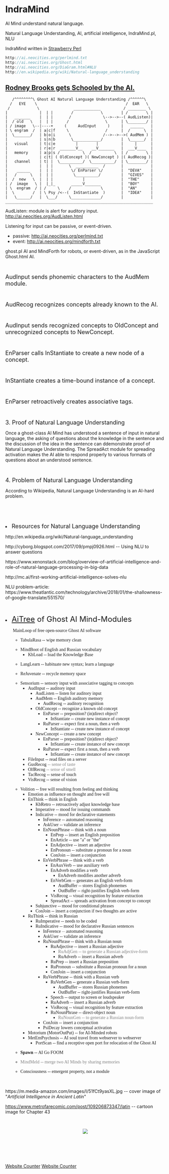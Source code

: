 
# IndraMind
AI Mind understand natural language.

Natural Language Understanding, AI, artificial intelligence, IndraMind.pl, NLU  

IndraMind written in [Strawberry Perl](http://strawberryperl.com)
```js
http://ai.neocities.org/perlmind.txt
http://ai.neocities.org/Ghost.html
http://ai.neocities.org/DiaGram.html#NLU
http://en.wikipedia.org/wiki/Natural-language_understanding
```
## [Rodney Brooks gets Schooled by the AI.](http://rodneybrooks.com/agi-has-been-delayed/#comment-18915)

```
   /^^^^^^^^\ Ghost AI Natural Language Understanding /^^^^^^\
  /   EYE    \                                       /  EAR   \
 /            \               ____________          / ________ \
|              |  | |        /            \        | /        \ |
|   _______    |  | |       /              \-->-->--( AudListen)|
|  / old   \   |  | |      /                \      | \________/ |
| / image   \--|----+     (     AudInput     )     |   ______   |
| \ engram  /  | a|c|f     \                /      |  /      \  |
|  \_______/   | b|o|i      \              /-->-->-->( AudMem ) |
|              | s|n|b       \____________/        |  \______/  |
|   visual     | t|c|e         |        |          |     |      |
|              | r|e|r  _______V__    __V_______   |  ___V____  |
|   memory     | a|p|s /          \  /          \  | /        \ |
|              | c|t| ( OldConcept )( NewConcept ) |( AudRecog )|
|   channel    | t| |  \__________/  \__________/  | \________/ |
|              |  | |       \  __________  /       |            |
|    ______    |  | |        \/ EnParser \/        |  "DEVA"    |
|   /      \   |  | |         \__________/         |  "GIVES"   |
|  /  new   \  |  | |             |                |  "THE"     |
| /  image   \ |  |_|_       _____V_______         |  "BOY"     |
| \  engram  / | /     \    /             \        |  "AN"      |
|  \        /  | \ Psy /<--(  InStantiate  )       |  "IDEA"    |
|   \______/   |  \___/     \_____________/        |            |
_________________________________________________________________
```

AudListen: module is alert for auditory input.  
http://ai.neocities.org/AudListen.html

Listening for input can be passive, or event-driven.
- passive: http://ai.neocities.org/perlmind.txt
- event: http://ai.neocities.org/mindforth.txt
<p>

 <a href=""
 title="free AI source code in Perl"
 style="text-decoration:none;">
ghost</a>.pl AI and
 <a href=""
 title="free AI source code in Win32Forth"
 style="text-decoration:none;">
MindForth</a> for robots, or event-driven, as in the JavaScript
 <a href="http://ai.neocities.org/Ghost.html"
 title="Requires Microsoft Internet Explorer"
 style="text-decoration:none;">
Ghost</a>.html AI.
</p>

<p><br /></p>
<p><a name="stage2"></a>
<font size="+1">
<a href="http://ai.neocities.org/AudInput.html"
 title="documentation webpage"
 style="text-decoration:none;">
AudInput</a> sends phonemic characters to the
 <a href="http://ai.neocities.org/AudMem.html"
 title="documentation webpage"
 style="text-decoration:none;">
AudMem</a> module.
</font></p>


<p><br /></p>
<p><a name="stage3"></a>
<font size="+1">
<a href="http://ai.neocities.org/AudRecog.html"
 title="documentation webpage"
 style="text-decoration:none;">
AudRecog</a> recognizes concepts already known to the AI.
</font></p>

<p><br /></p>
<p><a name="stage4"></a>
<font size="+1">
<a href="http://ai.neocities.org/AudInput.html"
 title="documentation webpage"
 style="text-decoration:none;">
AudInput</a> sends recognized concepts to
<a href="http://ai.neocities.org/OldConcept.html"
 title="documentation webpage"
 style="text-decoration:none;">
OldConcept</a> and unrecognized concepts to
<a href="http://ai.neocities.org/NewConcept.html"
 title="documentation webpage"
 style="text-decoration:none;">
NewConcept</a>.
</font></p>

<p><br /></p>
<p><a name="stage5"></a>
<font size="+1">
<a href="http://ai.neocities.org/EnParser.html"
 title="documentation webpage"
 style="text-decoration:none;">
EnParser</a> calls
<a href="http://ai.neocities.org/InStantiate.html"
 title="documentation webpage"
 style="text-decoration:none;">
InStantiate</a> to create a new node of a concept.
</font></p>


<p><br /></p>
<p><a name="stage6"></a>
<font size="+1">
<a href="http://ai.neocities.org/InStantiate.html"
 title="documentation webpage"
 style="text-decoration:none;">
InStantiate</a> creates a time-bound instance of a concept.
</font></p>

<p><br /></p>
<p><a name="stage7"></a>
<font size="+1">
<a href="http://ai.neocities.org/EnParser.html"
 title="documentation webpage"
 style="text-decoration:none;">
EnParser</a> retroactively creates associative tags.
</font></p>


<p><br /></p>
<p><a name="proof"></a>
<a name="3"></a><font size="+1">
3. Proof of <a href="http://en.wikipedia.org/wiki/Natural-language_understanding"
 title="Wikipedia article"
 style="text-decoration:none;">
Natural Language Understanding</a></font> <br />
</p>

<p>
Once a ghost-class AI Mind has understood a sentence of input in natural language,
the asking of questions about the knowledge in the sentence and the
discussion of the idea in the sentence can ddemonstrate proof of
Natural Language Understanding. The
 <a href="http://ai.neocities.org/SpreadAct.html"
 title=documentation webpage"
 style="text-decoration:none;">
SpreadAct</a> module for spreading activation makes the AI able to
respond properly to various formats of questions about an understood sentence.
</p>


<p><br /></p>
<p><a name="problem"></a>
<a name="4"></a><font size="+1">
4. Problem of <a href="http://en.wikipedia.org/wiki/Natural-language_understanding"
 title="Wikipedia article"
 style="text-decoration:none;">
Natural Language Understanding</a></font> <br />
</p>

<p>
According to Wikipedia,
<a href="http://en.wikipedia.org/wiki/Natural-language_understanding"
 title="Wikipedia article"
 style="text-decoration:none;">
Natural Language Understanding</a> is an AI-hard problem.
</p>


<p><br /></p>
<p><br /></p>
<p><a name="resources"></a>
</a><font size="+1">
<li> Resources for Natural Language Understanding</font> <br />
</p>

<p>
<a href="http://en.wikipedia.org/wiki/Natural-language_understanding"
 title="Wikipedia article"
 style="text-decoration:none;">
http://en.wikipedia.org/wiki/Natural-language_understanding</a> <br />
</p>

<p>
<a href="http://cyborg.blogspot.com/2017/09/pmpj0926.html"
 title="weblog post in 2017"
 style="text-decoration:none;">
http://cyborg.blogspot.com/2017/09/pmpj0926.html</a> -- Using NLU to answer questions<br />
</p>

<p>
<a href="https://www.xenonstack.com/blog/overview-of-artificial-intelligence-and-role-of-natural-language-processing-in-big-data"
 title="weblog post in 2017"
 style="text-decoration:none;">
https://www.xenonstack.com/blog/overview-of-artificial-intelligence-and-role-of-natural-language-processing-in-big-data</a>
</p>

<p>
<a href="http://mc.ai/first-working-artificial-intelligence-solves-nlu"
 title="article in 2018"
 style="text-decoration:none;">
http://mc.ai/first-working-artificial-intelligence-solves-nlu</a> <br />

<p>
NLU problem-article: <br />
<a href="https://www.theatlantic.com/technology/archive/2018/01/the-shallowness-of-google-translate/551570/"
 title="article in 2018"
 style="text-decoration:none;">
https://www.theatlantic.com/technology/archive/2018/01/the-shallowness-of-google-translate/551570/</a><br />
</p>

<p><br /></p>
<p><a name="aitree"></a>
</a><font size="+2">
<li> <a href="http://ai.neocities.org/AiTree.html"
 title="Check for any new branches on AiTree.">
AiTree</a> of Ghost AI Mind-Modules</font> <br />
</p>

<font face="Verdana">
<ul><a href="http://ai.neocities.org/MainLoop.html"
 style="text-decoration:none;">MainLoop</a> of free open-source Ghost AI software<br />
  <ul><li>TabulaRasa -- wipe memory clean</ul>
  <ul><li><a href="http://ai.neocities.org/MindBoot.html"
 style="text-decoration:none;">MindBoot</a> of English and
 <a href="http://github.com/kernc/mindforth/blob/master/wiki/RuBoot.wiki"
 style="text-decoration:none;">Russian</a> vocabulary
    <ul><li>KbLoad -- load the Knowledge Base</ul></ul>
  <ul><li><a href="http://ai.neocities.org/LangLearn.html"
 style="text-decoration:none;">LangLearn</a> -- habituate new syntax; learn a language</ul>
  <ul><li><a href="http://ai.neocities.org/ReJuvenate.html"
 style="text-decoration:none;">ReJuvenate</a> -- recycle memory space</ul>
  <ul><li><a href="http://ai.neocities.org/Sensorium.html"
 style="text-decoration:none;">Sensorium</a> -- sensory input with associative tagging to concepts
    <ul><li><a href="http://ai.neocities.org/AudInput.html"
 style="text-decoration:none;">AudInput</b></a> -- auditory input
      <ul><li><a href="http://ai.neocities.org/AudListen.html"
 style="text-decoration:none;">AudListen</a> -- listen for auditory input</ul>
      <ul><li><a href="http://ai.neocities.org/AudMem.html"
 style="text-decoration:none;">AudMem</a> -- English auditory memory
        <ul><li><a href="http://ai.neocities.org/AudRecog.html"
 style="text-decoration:none;">AudRecog</a> -- auditory recognition</ul></ul>
      <ul><li><a href="http://ai.neocities.org/OldConcept.html"
 style="text-decoration:none;">OldConcept</a> -- recognize a known old concept
         <ul><li><a href="http://ai.neocities.org/EnParser.html"
 style="text-decoration:none;">EnParser</a> -- preposition? (in)direct object?
           <ul><li><a href="http://ai.neocities.org/InStantiate.html"
 style="text-decoration:none;">InStantiate</a> -- create new instance of concept</ul></ul>
<ul><li><a href="http://ai.neocities.org/RuParser.html"
 style="text-decoration:none;">RuParser</a> -- expect first a noun, then a verb
<ul><li><a href="http://ai.neocities.org/InStantiate.html"
 style="text-decoration:none;">InStantiate</a> -- create new instance of concept</ul></ul></ul>
      <ul><li><a href="http://ai.neocities.org/NewConcept.html"
 style="text-decoration:none;">NewConcept</a> -- create a new concept
         <ul><li><a href="http://ai.neocities.org/EnParser.html"
 style="text-decoration:none;">EnParser</a> -- preposition? (in)direct object?
           <ul><li><a href="http://ai.neocities.org/InStantiate.html"
 style="text-decoration:none;">InStantiate</a> -- create instance of new concept</ul></ul>
<ul><li><a href="http://ai.neocities.org/RuParser.html"
 style="text-decoration:none;">RuParser</a> -- expect first a noun, then a verb
<ul><li><a href="http://ai.neocities.org/InStantiate.html"
 style="text-decoration:none;">InStantiate</a> -- create instance of new concept</ul>
</ul></ul></ul>
    <ul><li>FileInput -- read files on a server</ul>
    <ul><li><font color="gray"><a href="http://ai.neocities.org/GusRecog.html"
 style="text-decoration:none;">GusRecog</a> -- sense of taste</font></ul>
    <ul><li><font color="gray"><a href="http://ai.neocities.org/OlfRecog.html"
 style="text-decoration:none;">OlfRecog</a> -- sense of smell</font></ul>
    <ul><li><a href="http://ai.neocities.org/TacRecog.html"
 style="text-decoration:none;">TacRecog</a> -- sense of touch</ul>
    <ul><li><a href="http://ai.neocities.org/VisRecog.html"
 style="text-decoration:none;">VisRecog</a> -- sense of vision</ul></ul>
  <ul><li><a href="http://ai.neocities.org/Volition.html"
 style="text-decoration:none;">Volition</a> -- free will resulting from feeling and thinking
    <ul><li><a href="http://ai.neocities.org/Emotion.html"
 style="text-decoration:none;">Emotion</a> as influence on thought and free will</ul>
    <ul><li><a href="http://ai.neocities.org/EnThink.html"
 style="text-decoration:none;">EnThink</a> -- think in English
      <ul><li><a href="http://ai.neocities.org/KbRetro.html"
 style="text-decoration:none;">KbRetro</a> -- retroactively adjust knowledge base</ul>
      <ul><li><a href="http://ai.neocities.org/Imperative.html"
 style="text-decoration:none;">Imperative</a> -- mood for issuing commands</ul>
      <ul><li><a href="http://ai.neocities.org/Indicative.html"
 style="text-decoration:none;">Indicative</a> -- mood for declarative statements
      <ul><li><a href="http://ai.neocities.org/InFerence.html"
 style="text-decoration:none;">InFerence</a> --
<a href="http://www.amazon.com/dp/B00FKJY1WY"
 title="InFerence e-book for Amazon Kindle"
 style="text-decoration:none;">automated reasoning</a></ul>
      <ul><li><a href="http://ai.neocities.org/AskUser.html"
 style="text-decoration:none;">AskUser</a> -- validate an inference</ul>
      <ul><li><a href="http://ai.neocities.org/EnNounPhrase.html"
 style="text-decoration:none;">EnNounPhrase</a> -- think with a noun
        <ul><li><a href="http://ai.neocities.org/EnPrep.html"
 style="text-decoration:none;">EnPrep</a> -- insert an English preposition</ul>
        <ul><li><a href="http://ai.neocities.org/EnArticle.html"
 style="text-decoration:none;">EnArticle</a> -- use "a" or "the"</ul>
        <ul><li><a href="http://ai.neocities.org/EnAdjective.html"
 style="text-decoration:none;">EnAdjective</a> -- insert an adjective</ul>
        <ul><li><a href="http://ai.neocities.org/EnPronoun.html"
 style="text-decoration:none;">EnPronoun</a> -- substitute a pronoun for a noun</ul>
        <ul><li><a href="http://ai.neocities.org/ConJoin.html"
 style="text-decoration:none;">ConJoin</a> -- insert a conjunction</ul></ul>
      <ul><li><a href="http://ai.neocities.org/EnVerbPhrase.html"
 style="text-decoration:none;">EnVerbPhrase</a> -- think with a verb
        <ul><li><a href="http://ai.neocities.org/EnAuxVerb.html"
 style="text-decoration:none;">EnAuxVerb</a> -- use auxiliary verb</ul>
        <ul><li><a href="http://ai.neocities.org/EnAdverb.html"
 style="text-decoration:none;">EnAdverb</a> modifies a verb
          <ul><li><a href="http://ai.neocities.org/EnAdverb.html"
 style="text-decoration:none;">EnAdverb</a> modifies another adverb</ul></ul>
        <ul><li><a href="http://ai.neocities.org/EnVerbGen.html"
 style="text-decoration:none;">EnVerbGen</a> -- generates an English verb-form
          <ul><li><a href="http://ai.neocities.org/AudBuffer.html"
 style="text-decoration:none;">AudBuffer</a> -- stores English phonemes</ul>
          <ul><li><a href="http://ai.neocities.org/OutBuffer.html"
 style="text-decoration:none;">OutBuffer</a> -- right-justifies English verb-form</ul></ul>
          <ul><li><a href="http://ai.neocities.org/VisRecog.html"
 style="text-decoration:none;">VisRecog</a> -- visual recognition by feature extraction</ul>
    <ul><li><a href="http://ai.neocities.org/SpreadAct.html"
 style="text-decoration:none;">SpreadAct</a> -- spreads activation from concept to concept</ul>
</ul></ul>
      <ul><li>Subjunctive -- mood for conditional phrases</ul>
      <ul><li><a href="http://ai.neocities.org/ConJoin.html"
 style="text-decoration:none;">ConJoin</a> --
insert a conjunction if two thoughts are active</ul></ul>
    <ul><li><a href="http://ai.neocities.org/RuThink.html"
 style="text-decoration:none;">RuThink</a> -- think in Russian
   <ul><li>RuImperative -- needs to be coded</ul>
   <ul><li><a href="http://ai.neocities.org/RuIndicative.html"
 style="text-decoration:none;">RuIndicative</a> -- mood for declarative Russian sentences
      <ul><li><font color="gray">
<a href="http://ai.neocities.org/InFerence.html"
 title="Create new ideas from old ideas."
 style="text-decoration:none;">InFerence</a> --
<a href="http://www.amazon.com/dp/B00FKJY1WY"
 title="InFerence e-book for Amazon Kindle"
 style="text-decoration:none;">automated reasoning</a></font></ul>
      <ul><li><a href="http://ai.neocities.org/AskUser.html"
 style="text-decoration:none;">AskUser</a> -- validate an inference</ul>
     <ul><li><a href="http://ai.neocities.org/RuNounPhrase.html"
 style="text-decoration:none;">RuNounPhrase</b></a> -- think with a Russian noun
        <ul><li><a href="http://ai.neocities.org/RuAdjective.html"
 style="text-decoration:none;">RuAdjective</a> -- insert a Russian adjective
    <ul><li><font color="gray">RuAdjGen -- to generate a Russian adjective-form</font></ul>
        <ul><li><a href="http://ai.neocities.org/RuAdverb.html"
 style="text-decoration:none;">RuAdverb</a> -- insert a Russian adverb</ul></ul>
        <ul><li><a href="http://ai.neocities.org/RuPrep.html"
 style="text-decoration:none;">RuPrep</a> -- insert a Russian preposition</ul>
        <ul><li><a href="http://ai.neocities.org/RuPronoun.html"
 style="text-decoration:none;">RuPronoun</a> -- substitute a Russian pronoun for a noun</ul>
        <ul><li><a href="http://ai.neocities.org/ConJoin.html"
 style="text-decoration:none;">ConJoin</a> -- insert a conjunction</ul></ul>
      <ul><li><a href="http://ai.neocities.org/RuVerbPhrase.html"
 style="text-decoration:none;">RuVerbPhrase</a> -- think with a Russian verb
        <ul><li><a href="http://ai.neocities.org/RuVerbGen.html"
 style="text-decoration:none;">RuVerbGen</a> -- generate a Russian verb-form
          <ul><li><a href="http://ai.neocities.org/AudBuffer.html"
 style="text-decoration:none;">AudBuffer</a> -- stores Russian phonemes</ul>
          <ul><li><a href="http://ai.neocities.org/OutBuffer.html"
 style="text-decoration:none;">OutBuffer</a> -- right-justifies Russian verb-form</ul></ul>
         <ul><li><a href="http://ai.neocities.org/Speech.html"
 style="text-decoration:none;">Speech</a> -- output to screen or loudspeaker</ul>
       <ul><li><a href="http://ai.neocities.org/RuAdverb.html"
 style="text-decoration:none;">RuAdverb</a> -- insert a Russian adverb</ul>
            <ul><li><a href="http://ai.neocities.org/VisRecog.html"
 style="text-decoration:none;">VisRecog</a> --
visual recognition by feature extraction</ul>
      <ul><li><a href="http://ai.neocities.org/RuNounPhrase.html"
 style="text-decoration:none;">RuNounPhrase</b></a> -- direct-object noun
    <ul><li><font color="gray">RuNounGen -- to generate a Russian noun-form</font></ul></ul></ul>
      <ul><li><a href="http://ai.neocities.org/ConJoin.html"
 style="text-decoration:none;">ConJoin</a> -- insert a conjunction</ul>
      <ul><li><a href="http://ai.neocities.org/PsiDecay.html"
 style="text-decoration:none;">PsiDecay</a> lowers conceptual activation</ul></ul></ul>
    <ul><li><a href="http://ai.neocities.org/Motorium.html"
 style="text-decoration:none;">Motorium</a> (MotorOutPut) -- for AI-Minded robots</ul>
    <ul><li><a href="http://ai.neocities.org/MetEmPsychosis.html"
 style="text-decoration:none;">MetEmPsychosis</a> -- AI soul travel from webserver to webserver
 <ul><li><a href="http://ai.neocities.org/PortScan.html"
 style="text-decoration:none;">PortScan</a> -- find a receptive
 <a href="http://en.wikipedia.org/wiki/Open_port"
 title="Wikipedia article"
 style="text-decoration:none;">
open port</a> for relocation of the Ghost AI</ul></ul></ul>
    <ul><li><a href="http://ai.neocities.org/Spawn.html"
 style="text-decoration:none;"><b>Spawn</b></a> --
 <a href="http://agi.topicbox.com/groups/agi/T57cced66d45fa115"
 title="AGI Mail List discussion forum"
 style="text-decoration:none;">AI Go FOOM</a></ul>
    <ul><li><font color="gray">MindMeld -- merge two AI Minds by sharing memories</font></ul>
    <ul><li><a href="http://ai.neocities.org/Consciousness.html"
 style="text-decoration:none;">Consciousness</a> -- emergent property, not a module</ul></ul></ul>
</font>
</font>

<p><br /></p>
<a href="https://m.media-amazon.com/images/I/51fCt9yasXL.jpg"
 title="Image provided for bloggers, authors, students, et al."
 style="text-decoration:none;">
https://m.media-amazon.com/images/I/51fCt9yasXL.jpg</a> --
cover image of "<i>Artificial Intelligence in Ancient Latin</i>"<br />

<a href="https://www.metrofarecomic.com/post/109206873347/latin"
 title="Cartoon of persons speaking ancient Latin on a bus"
 style="text-decoration:none;">
https://www.metrofarecomic.com/post/109206873347/latin</a> --
cartoon image for Chapter 43<br />

<p><br /></p>
<center><a href="http://www.amazon.com/dp/B08NGMK3PN"
 title="Artificial Intelligence in Ancient Latin">
<img src="https://m.media-amazon.com/images/I/51fCt9yasXL.jpg"></a></center>
<br />

<p><br /></p>
<p><br /></p>
<a href="http://livetrafficfeed.com" data-num="10" data-width="210"
data-responsive="0" data-time="America%2FNew_York" data-root="0"
data-cheader="2853a8" data-theader="ffffff" data-border="2853a8"
data-background="ffffff" data-normal="000000" data-link="135d9e"
target="_blank" id="LTF_live_website_visitor">Website Counter</a>
<script type="text/javascript" src="//cdn.livetrafficfeed.com/static/v4/live.js">
</script><noscript><a href="http://livetrafficfeed.com">Website Counter</a></noscript>
<a name="bottom"></a>
<p><br /></p>
</body>
</html>
